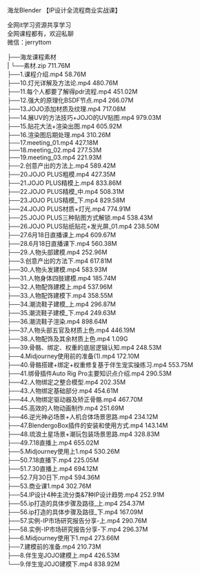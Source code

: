 海龙Blender 【IP设计全流程商业实战课】

全网it学习资源共享学习<br>全网课程都有，欢迎私聊<br>微信：jerryttom<br>

├──海龙课程素材<br> | └──素材.zip 711.76M<br> ├──1.课程介绍.mp4 58.76M<br> ├──10.灯光详解及方法论.mp4 480.76M<br> ├──11.每个人都要了解得pdr流程.mp4 451.02M<br> ├──12.强大的原理化BSDF节点.mp4 266.07M<br> ├──13.JOJO添加材质及纹理.mp4 717.08M<br> ├──14.展UV的方法技巧+JOJO的UV贴图.mp4 979.03M<br> ├──15.贴花大法+渲染出图.mp4 605.92M<br> ├──16.渲染图后期处理.mp4 310.26M<br> ├──17.meeting_01.mp4 427.18M<br> ├──18.meeting_02.mp4 277.53M<br> ├──19.meeting_03.mp4 221.93M<br> ├──2.创意产出的方法上.mp4 589.42M<br> ├──20.JOJO PLUS粗模.mp4 427.35M<br> ├──21.JOJO PLUS精模上.mp4 833.86M<br> ├──22.JOJO PLUS精模_中.mp4 508.31M<br> ├──23.JOJO PLUS精模_下.mp4 829.58M<br> ├──24.JOJO PLUS材质+灯光.mp4 774.91M<br> ├──25.JOJO PLUS三种贴图方式解锁.mp4 538.43M<br> ├──26.JOJO PLUS贴纸贴花+发光屏_01.mp4 238.50M<br> ├──27.6月18日直播课上.mp4 609.67M<br> ├──28.6月18日直播课下.mp4 560.38M<br> ├──29.人物头部建模.mp4 252.96M<br> ├──3.创意产出的方法下.mp4 617.81M<br> ├──30.人物头发建模.mp4 583.93M<br> ├──31.人物身体四肢建模.mp4 185.74M<br> ├──32.人物配饰建模上.mp4 537.96M<br> ├──33.人物配饰建模下.mp4 358.55M<br> ├──34.潮流鞋子建模_上.mp4 296.87M<br> ├──35.潮流鞋子建模_下.mp4 249.63M<br> ├──36.潮流鞋子渲染.mp4 898.64M<br> ├──37.人物头部五官及材质上色.mp4 446.19M<br> ├──38.人物配饰及其余材质上色.mp4 1.09G<br> ├──39.骨骼、绑定、权重的底层逻辑认知.mp4 248.53M<br> ├──4.Midjourney使用前的准备(1).mp4 172.10M<br> ├──40.骨骼搭建+绑定+权重修复基于伴生宠实操练习.mp4 553.75M<br> ├──41.绑骨插件Auto Rig Pro主要知识点介绍.mp4 290.53M<br> ├──42.人物绑定之整合模型.mp4 202.35M<br> ├──43.人物绑定基础部分.mp4 454.61M<br> ├──44.人物绑定驱动器及矫正骨骼.mp4 467.70M<br> ├──45.高效的人物动画制作.mp4 251.69M<br> ├──46.逆光神必场景+人机合体场景思路.mp4 234.12M<br> ├──47.BlendergoBox插件的安装和使用方式.mp4 143.14M<br> ├──48.琉浪土星场景+潮玩包装场景思路.mp4 328.83M<br> ├──49.7.18直播上.mp4 655.02M<br> ├──5.Midjourney使用上1.mp4 530.26M<br> ├──50.7.18直播下.mp4 225.05M<br> ├──51.7.30直播上.mp4 694.12M<br> ├──52.7月30日下.mp4 594.36M<br> ├──53.商业课1.mp4 302.76M<br> ├──54.IP设计4种主流分类&amp;7种IP设计趋势.mp4 252.91M<br> ├──55.ip打造的具体步骤及路径_上.mp4 254.37M<br> ├──56.ip打造的具体步骤及路径_下.mp4 167.09M<br> ├──57.实例-IP市场研究报告分享-上.mp4 290.76M<br> ├──58.实例-IP市场研究报告分享-下.mp4 296.37M<br> ├──6.Midjourney使用下1.mp4 273.66M<br> ├──7.建模前的准备.mp4 210.73M<br> ├──8.伴生宠JOJO建模上.mp4 426.53M<br> └──9.伴生宠JOJO建模下.mp4 838.92M